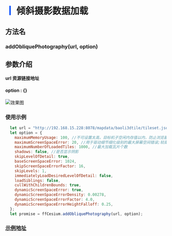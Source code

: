 # <span style='color:#0950FC'>┃</span> 倾斜摄影数据加载

## 方法名

### addObliquePhotography(url, option)

## 参数介绍

#### url 资源链接地址

#### option : {}
![效果图](./mdFile/基础地图加载接口/assets/options.png)

<!-- ## 返回值
执行完成后的返回值为图元primitive -->

### 使用示例

```javascript
  let url = "http://192.168.15.228:8078/mapdata/baoli3dtile/tileset.json";
  let option = {
    maximumMemoryUsage: 100, //不可设置太高，目标机子空闲内存值以内，防止浏览器过于卡
    maximumScreenSpaceError: 20, //用于驱动细节细化级别的最大屏幕空间错误;较高的值可提供更好的性能，但视觉质量较低。
    maximumNumberOfLoadedTiles: 1000, //最大加载瓦片个数
    shadows: false, //是否显示阴影
    skipLevelOfDetail: true,
    baseScreenSpaceError: 1024,
    skipScreenSpaceErrorFactor: 16,
    skipLevels: 1,
    immediatelyLoadDesiredLevelOfDetail: false,
    loadSiblings: false,
    cullWithChildrenBounds: true,
    dynamicScreenSpaceError: true,
    dynamicScreenSpaceErrorDensity: 0.00278,
    dynamicScreenSpaceErrorFactor: 4.0,
    dynamicScreenSpaceErrorHeightFalloff: 0.25,
  };
  let promise = ffCesium.addObliquePhotography(url, option);
```

### [示例地址](./#/mapCode?id=4&type=2&urlname=basicMapLoadingInterface-addObliquePhotography)
